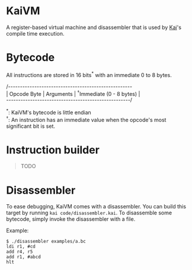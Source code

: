 # KaiVM
A register-based virtual machine and disassembler that is used by [Kai](https://github.com/kai-language/kai)'s compile time execution.

# Bytecode
All instructions are stored in 16 bits<sup>*</sup> with an immediate 0 to 8 bytes.

/----------------------------------------------------\
| Opcode Byte | Arguments | <sup>†</sup>Immediate (0 - 8 bytes) |<br>
\----------------------------------------------------/

<sup>*</sup>: KaiVM's bytecode is little endian<br>
<sup>†</sup>: An instruction has an immediate value when the opcode's most significant bit is set.

# Instruction builder
> TODO

# Disassembler
To ease debugging, KaiVM comes with a disassembler. You can build this target by running `kai code/disassembler.kai`. To disassemble some bytecode, simply invoke the disassembler with a file.

Example:
```
$ ./disassembler examples/a.bc 
ldi r1, #cd
add r4, r5
add r1, #abcd
hlt
```